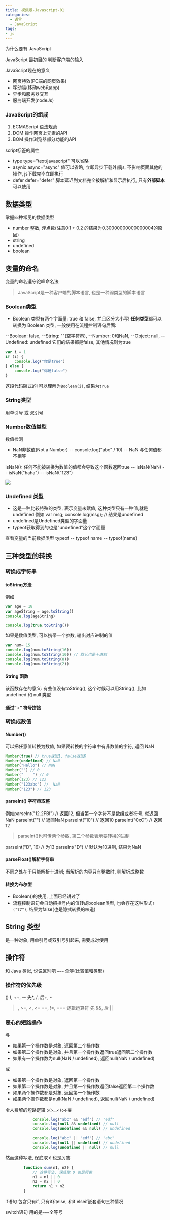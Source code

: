```yaml
---
title: 视频版-Javascript-01
categories:
  - 语言
  - JavaScript
tags:
- js
---
```


为什么要有 JavaScript

JavaScript 最初目的
  判断客户端的输入

JavaScript现在的意义

* 网页特效(PC端的网页效果)
* 移动端(移动web和app)
* 异步和服务器交互
* 服务端开发(nodeJs)

### JavaScript的组成

1. ECMAScript
  语法规范
2. DOM
  操作网页上元素的API
3. BOM
  操作浏览器部分功能的API

script标签的属性

* type
type="text/javascript"
可以省略
* asynic
async="async"
值可以省略, 立即异步下载外部js, 不影响页面其他的操作, js下载完毕立即执行
* defer
defer="defer"
脚本延迟到文档完全被解析和显示后执行, 只有**外部脚本**可以使用

## 数据类型

掌握四种常见的数据类型

* number
整数, 浮点数(注意0.1 + 0.2 的结果为0.30000000000000004的原因)
* string
* undefined
* boolean

## 变量的命名

变量的命名遵守驼峰命名法

> JavaScript是一种客户端的脚本语言, 也是一种弱类型的脚本语言

### Boolean类型

* Boolean 类型有两个字面量: true 和 false, 并且区分大小写!
**任何类型**都可以转换为 Boolean 类型, 一般使用在流程控制语句后面:

--Boolean: false,
--String: ""(空字符串),
--Number: 0和NaN,
--Object: null,
--Undefined: undefined
它们的结果都是false, 其他情况则为true

```js
var i = 1
if (i) {
    console.log("你是true")
} else {
    console.log("你是false")
}
```

这段代码隐式的i 可以理解为`Boolean(i)`, 结果为`true`

### String类型

用单引号 或 双引号

### Number数值类型

数值检测

* NaN非数值(Not a Number)
-- console.log("abc" / 10)
-- NaN 与任何值都不相等

isNaN(): 任何不能被转换为数值的值都会导致这个函数返回true
-- isNaN(NaN)
-- isNaN("haha")
-- isNaN("123")

![](https://upload-images.jianshu.io/upload_images/1662509-f35fc7c7271e877f.png?imageMogr2/auto-orient/strip%7CimageView2/2/w/1240)

### Undefined 类型

* 这是一种比较特殊的类型, 表示变量未赋值, 这种类型只有一种值,就是undefined
例如
var msg;
console.log(msg); // 结果是undefined
* undefined是Undefined类型的字面量
* typeof获取得到的也是"undefined"这个字面量

查看变量的当前数据类型
typeof
-- typeof name
-- typeof(name)

## 三种类型的转换

### 转换成字符串

#### toString方法

例如

```Javascript
var age = 18
var ageString = age.toString()
console.log(ageString)

console.log(true.toString())
```

如果是数值类型, 可以携带一个参数, 输出对应进制的值

```Javascript
var num= 15
console.log(num.toString(16))
console.log(num.toString(10)) // 默认也是十进制
console.log(num.toString(8))
console.log(num.toString(2))
```

#### String 函数

该函数存在的意义: 有些值没有toString(), 这个时候可以用String(), 比如undefined 和 null 类型

#### 通过"+" 符号拼接

### 转换成数值

#### Number()

可以把任意值转换为数值, 如果要转换的字符串中有非数值的字符, 返回 NaN

```javascript
Number(true) // true返回1, false返回0
Number(undefined) // NaN
Number("Hello") // NaN
Number("") // 0
Number("    ") // 0
Number(123) // 123
Number("123abc") //  NaN
Number("123") // 123
```

#### parseInt() 字符串取整

例如parseInt("12.2FBI") // 返回12, 但当第一个字符不是数组或者符号, 就返回NaN
parseInt("") // 返回NaN
parseInt("10") // 返回10
parseInt("0xC") // 返回12

> parseInt()也可传两个参数, 第二个参数表示要转换的进制

parseInt("D", 16) // 为13
parseInt("D") // 默认为10进制, 结果为NaN

#### parseFloat()解析字符串

不同之处在于只能解析十进制;
当解析的内容只有整数时, 则解析成整数

#### 转换为布尔型

* Boolean()的使用, 上面已经讲过了
* 流程控制语句会自动把括号内的值转成boolean类型, 也会存在这种形式`!("77")`, 结果为false(也是隐式转换的味道)

## String 类型

是一种对象, 用单引号或双引号引起来, 需要成对使用

## 操作符

和 Java 类似, 说说区别吧
`===` 全等(比较值和类型)

### 操作符的优先级

()
!, ++, --
先*, /, 后+, -
>, >=, <, <=
==, !=, ===
逻辑运算符 先 &&, 后 ||

### 恶心的短路操作

与

* 如果第一个操作数是对象, 返回第二个操作数
* 如果第二个操作数是对象, 并且第一个操作数返回true返回第二个操作数
* 如果有一个操作数为null(NaN / undefined), 返回null(NaN / undefined)

或

* 如果第一个操作数是对象, 返回第一个操作数
* 如果第二个操作数是对象, 并且第一个操作数返回false返回第二个操作数
* 如果两个操作数都是对象, 返回第一个操作数
* 如果两个操作数都是null(NaN / undefined), 返回null(NaN / undefined)

令人费解的短路逻辑 `o(>﹏<)o不要`

```Javascript
            console.log("abc" && "edf") // "edf"
            console.log(null && undefined) // null
            console.log(undefined && null) // undefined

            console.log("abc" || "edf") // "abc"
            console.log(null || undefined) // undefined
            console.log(undefined || null) // null
```

然而这种写法, 保底取 `0` 也是厉害

```Javascript
        function sum(n1, n2) {
            // 这种写法, 保底取 0 也是厉害
            n1 = n1 || 0
            n2 = n2 || 0
            return n1 + n2
        }
```

if语句
包含只有if, 只有if和else, 和if elseif嵌套语句三种情况

switch语句
用的是`===`全等号
